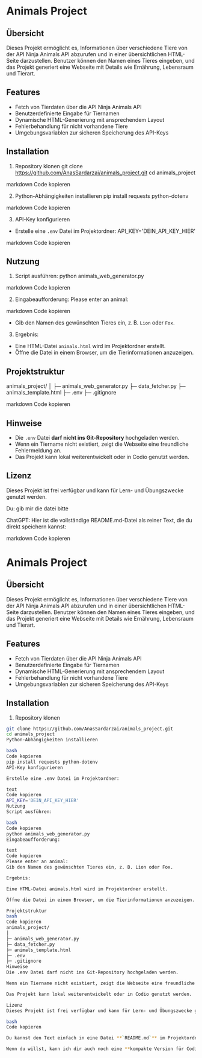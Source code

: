 # Animals Project

## Übersicht
Dieses Projekt ermöglicht es, Informationen über verschiedene Tiere von der API Ninja Animals API abzurufen und in einer übersichtlichen HTML-Seite darzustellen. Benutzer können den Namen eines Tieres eingeben, und das Projekt generiert eine Webseite mit Details wie Ernährung, Lebensraum und Tierart.

## Features
- Fetch von Tierdaten über die API Ninja Animals API
- Benutzerdefinierte Eingabe für Tiernamen
- Dynamische HTML-Generierung mit ansprechendem Layout
- Fehlerbehandlung für nicht vorhandene Tiere
- Umgebungsvariablen zur sicheren Speicherung des API-Keys

## Installation

1. Repository klonen
   git clone https://github.com/AnasSardarzai/animals_project.git
   cd animals_project

markdown
Code kopieren

2. Python-Abhängigkeiten installieren
   pip install requests python-dotenv

markdown
Code kopieren

3. API-Key konfigurieren
- Erstelle eine `.env` Datei im Projektordner:
  API_KEY='DEIN_API_KEY_HIER'

markdown
Code kopieren

## Nutzung

1. Script ausführen:
   python animals_web_generator.py

markdown
Code kopieren

2. Eingabeaufforderung:
   Please enter an animal:

markdown
Code kopieren
- Gib den Namen des gewünschten Tieres ein, z. B. `Lion` oder `Fox`.

3. Ergebnis:
- Eine HTML-Datei `animals.html` wird im Projektordner erstellt.
- Öffne die Datei in einem Browser, um die Tierinformationen anzuzeigen.

## Projektstruktur

animals_project/
│
├─ animals_web_generator.py
├─ data_fetcher.py
├─ animals_template.html
├─ .env
├─ .gitignore

markdown
Code kopieren

## Hinweise
- Die `.env` Datei **darf nicht ins Git-Repository** hochgeladen werden.
- Wenn ein Tiername nicht existiert, zeigt die Webseite eine freundliche Fehlermeldung an.
- Das Projekt kann lokal weiterentwickelt oder in Codio genutzt werden.

## Lizenz
Dieses Projekt ist frei verfügbar und kann für Lern- und Übungszwecke genutzt werden.






Du:
gib mir die datei bitte


ChatGPT:
Hier ist die vollständige README.md-Datei als reiner Text, die du direkt speichern kannst:

markdown
Code kopieren
# Animals Project

## Übersicht
Dieses Projekt ermöglicht es, Informationen über verschiedene Tiere von der API Ninja Animals API abzurufen und in einer übersichtlichen HTML-Seite darzustellen. Benutzer können den Namen eines Tieres eingeben, und das Projekt generiert eine Webseite mit Details wie Ernährung, Lebensraum und Tierart.

## Features
- Fetch von Tierdaten über die API Ninja Animals API
- Benutzerdefinierte Eingabe für Tiernamen
- Dynamische HTML-Generierung mit ansprechendem Layout
- Fehlerbehandlung für nicht vorhandene Tiere
- Umgebungsvariablen zur sicheren Speicherung des API-Keys

## Installation

1. Repository klonen
```bash
git clone https://github.com/AnasSardarzai/animals_project.git
cd animals_project
Python-Abhängigkeiten installieren

bash
Code kopieren
pip install requests python-dotenv
API-Key konfigurieren

Erstelle eine .env Datei im Projektordner:

text
Code kopieren
API_KEY='DEIN_API_KEY_HIER'
Nutzung
Script ausführen:

bash
Code kopieren
python animals_web_generator.py
Eingabeaufforderung:

text
Code kopieren
Please enter an animal:
Gib den Namen des gewünschten Tieres ein, z. B. Lion oder Fox.

Ergebnis:

Eine HTML-Datei animals.html wird im Projektordner erstellt.

Öffne die Datei in einem Browser, um die Tierinformationen anzuzeigen.

Projektstruktur
bash
Code kopieren
animals_project/
│
├─ animals_web_generator.py
├─ data_fetcher.py
├─ animals_template.html
├─ .env
├─ .gitignore
Hinweise
Die .env Datei darf nicht ins Git-Repository hochgeladen werden.

Wenn ein Tiername nicht existiert, zeigt die Webseite eine freundliche Fehlermeldung an.

Das Projekt kann lokal weiterentwickelt oder in Codio genutzt werden.

Lizenz
Dieses Projekt ist frei verfügbar und kann für Lern- und Übungszwecke genutzt werden.

bash
Code kopieren

Du kannst den Text einfach in eine Datei **`README.md`** im Projektordner kopieren.  

Wenn du willst, kann ich dir auch noch eine **kompakte Version für Codio-Kurse** schreiben, die nur das Nötigste enthält. Willst du, dass ich das mache?